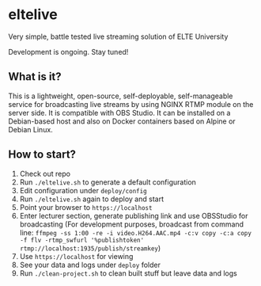 # eltelive

Very simple, battle tested live streaming solution of ELTE University

Development is ongoing. Stay tuned!

## What is it?

This is a lightweight, open-source, self-deployable, self-manageable service for broadcasting live streams
by using NGINX RTMP module on the server side.
It is compatible with OBS Studio.
It can be installed on a Debian-based host and also on Docker containers based on Alpine or Debian Linux.

## How to start?

 1. Check out repo
 2. Run `./eltelive.sh` to generate a default configuration
 3. Edit configuration under `deploy/config`
 4. Run `./eltelive.sh` again to deploy and start
 5. Point your browser to `https://localhost`
 6. Enter lecturer section, generate publishing link and use OBSStudio for broadcasting
    (For development purposes, broadcast from command line: `ffmpeg -ss 1:00 -re -i video.H264.AAC.mp4 -c:v copy -c:a copy -f flv -rtmp_swfurl '%publishtoken' rtmp://localhost:1935/publish/streamkey`)
 7. Use `https://localhost` for viewing
 8. See your data and logs under `deploy` folder
 9. Run `./clean-project.sh` to clean built stuff but leave data and logs
